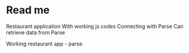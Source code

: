 Read me
====
Restaurant application
With working js codes
Connecting with Parse
Can retrieve data from Parse

Working restaurant app - parse
